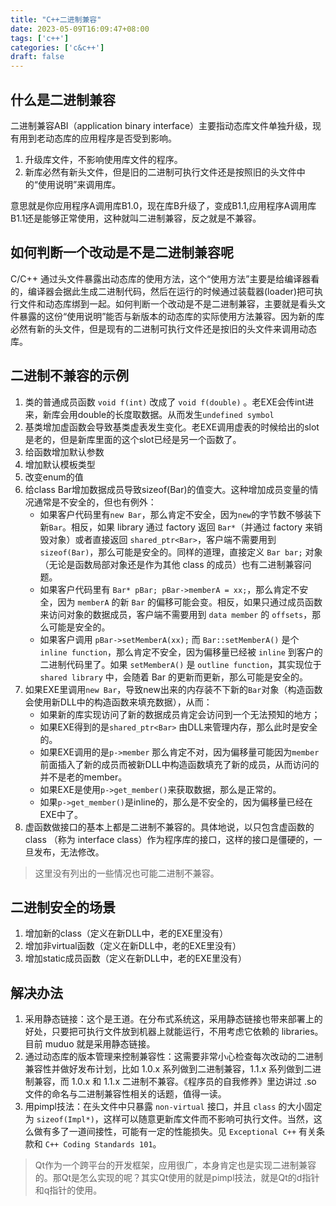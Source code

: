 ```yaml
---
title: "C++二进制兼容"
date: 2023-05-09T16:09:47+08:00
tags: ['c++']
categories: ['c&c++']
draft: false
---
```


## 什么是二进制兼容

二进制兼容ABI（application binary interface）主要指动态库文件单独升级，现有用到老动态库的应用程序是否受到影响。

1. 升级库文件，不影响使用库文件的程序。
2. 新库必然有新头文件，但是旧的二进制可执行文件还是按照旧的头文件中的“使用说明”来调用库。

意思就是你应用程序A调用库B1.0，现在库B升级了，变成B1.1,应用程序A调用库B1.1还是能够正常使用，这种就叫二进制兼容，反之就是不兼容。

## 如何判断一个改动是不是二进制兼容呢

C/C++ 通过头文件暴露出动态库的使用方法，这个“使用方法”主要是给编译器看的，编译器会据此生成二进制代码，然后在运行的时候通过装载器(loader)把可执行文件和动态库绑到一起。如何判断一个改动是不是二进制兼容，主要就是看头文件暴露的这份“使用说明”能否与新版本的动态库的实际使用方法兼容。因为新的库必然有新的头文件，但是现有的二进制可执行文件还是按旧的头文件来调用动态库。

## 二进制不兼容的示例

1. 类的普通成员函数 `void f(int)` 改成了 `void f(double)` 。老EXE会传int进来，新库会用double的长度取数据。从而发生`undefined symbol`
2. 基类增加虚函数会导致基类虚表发生变化。老EXE调用虚表的时候给出的slot是老的，但是新库里面的这个slot已经是另一个函数了。
3. 给函数增加默认参数
4. 增加默认模板类型
5. 改变enum的值
6. 给class Bar增加数据成员导致sizeof(Bar)的值变大。这种增加成员变量的情况通常是不安全的，但也有例外：
    - 如果客户代码里有`new Bar`，那么肯定不安全，因为`new`的字节数不够装下新`Bar`。相反，如果 library 通过 factory 返回 `Bar*`（并通过 factory 来销毁对象）或者直接返回 `shared_ptr<Bar>`，客户端不需要用到 `sizeof(Bar)`，那么可能是安全的。同样的道理，直接定义 `Bar bar;` 对象（无论是函数局部对象还是作为其他 class 的成员）也有二进制兼容问题。
    - 如果客户代码里有 `Bar* pBar; pBar->memberA = xx;`，那么肯定不安全，因为 `memberA` 的新 `Bar` 的偏移可能会变。相反，如果只通过成员函数来访问对象的数据成员，客户端不需要用到 `data member` 的 `offsets`，那么可能是安全的。
    - 如果客户调用 `pBar->setMemberA(xx);` 而 `Bar::setMemberA()` 是个 `inline function`，那么肯定不安全，因为偏移量已经被 `inline` 到客户的二进制代码里了。如果 `setMemberA()` 是 `outline function`，其实现位于 `shared library` 中，会随着 Bar 的更新而更新，那么可能是安全的。
7. 如果EXE里调用`new Bar`，导致new出来的内存装不下新的`Bar`对象（构造函数会使用新DLL中的构造函数来填充数据），从而：
    - 如果新的库实现访问了新的数据成员肯定会访问到一个无法预知的地方；
    - 如果EXE得到的是`shared_ptr<Bar>` 由DLL来管理内存，那么此时是安全的。
    - 如果EXE调用的是`p->member` 那么肯定不对，因为偏移量可能因为`member`前面插入了新的成员而被新DLL中构造函数填充了新的成员，从而访问的并不是老的member。
    - 如果EXE是使用`p->get_member()`来获取数据，那么是正常的。
    - 如果`p->get_member()`是inline的，那么是不安全的，因为偏移量已经在EXE中了。
8. 虚函数做接口的基本上都是二进制不兼容的。具体地说，以只包含虚函数的 class （称为 interface class）作为程序库的接口，这样的接口是僵硬的，一旦发布，无法修改。

> 这里没有列出的一些情况也可能二进制不兼容。

## 二进制安全的场景

1. 增加新的class（定义在新DLL中，老的EXE里没有）
2. 增加非virtual函数（定义在新DLL中，老的EXE里没有）
3. 增加static成员函数（定义在新DLL中，老的EXE里没有）

## 解决办法

1. 采用静态链接：这个是王道。在分布式系统这，采用静态链接也带来部署上的好处，只要把可执行文件放到机器上就能运行，不用考虑它依赖的 libraries。目前 muduo 就是采用静态链接。
2. 通过动态库的版本管理来控制兼容性：这需要非常小心检查每次改动的二进制兼容性并做好发布计划，比如 1.0.x 系列做到二进制兼容，1.1.x 系列做到二进制兼容，而 1.0.x 和 1.1.x 二进制不兼容。《程序员的自我修养》里边讲过 .so 文件的命名与二进制兼容性相关的话题，值得一读。
3. 用pimpl技法：在头文件中只暴露 `non-virtual` 接口，并且 `class` 的大小固定为 `sizeof(Impl*)`，这样可以随意更新库文件而不影响可执行文件。当然，这么做有多了一道间接性，可能有一定的性能损失。见 `Exceptional C++` 有关条款和 `C++ Coding Standards 101`。

> Qt作为一个跨平台的开发框架，应用很广，本身肯定也是实现二进制兼容的。那Qt是怎么实现的呢？其实Qt使用的就是pimpl技法，就是Qt的d指针和q指针的使用。






